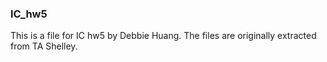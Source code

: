 ### IC_hw5
This is a file for IC hw5 by Debbie Huang. The files are originally extracted from TA Shelley. 
